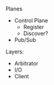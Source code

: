 Planes

* Control Plane
    * Register
    * Discover?
* Pub/Sub

Layers:

* Arbitrator
* I/O
* Client
